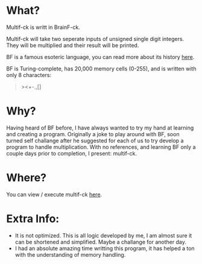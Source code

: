 # What?
Multif-ck is writt in BrainF-ck.

Multif-ck will take two seperate inputs of unsigned single digit integers. They will be multiplied and their result will be printed.

BF is a famous esoteric language, you can read more about its history [here](https://esolangs.org/wiki/brainfuck).

BF is Turing-complete, has 20,000 memory cells (0-255), and is written with only 8 characters:

>\><+-.,[]

# Why?
Having heard of BF before, I have always wanted to try my hand at learning and creating a program. Originally a joke to play around with BF, soon turned self challange after he suggested for each of us to try develop a program to handle multiplication. With no references, and learning BF only a couple days prior to completion, I present: multif-ck.

# Where?
You can view / execute multif-ck [here](https://fatiherikli.github.io/brainfuck-visualizer/#Pj4+Pj4rPDw8PDwKCj4rKysrKysrWz4rKysrKysrPC1dPi0KPiw8ClstPCs+Pi08XQo+Piw8PDwKWy0+Pj4tPDw8XQo+Pj4KWwogLTwKIFstPCs8Kz4+XQogPDwKIFstPj4rPDxdCiA+Pj4KXQo8Wy1dPAoKWwogWzwrKysrKysrKysrPF0+CiBbCiAgWy0+Pl0KICA8CiAgWy08PF0KICA+PgogIFs8PF0KICA+CiBdCiA+Wz4+Pls8KzxdXTwKXQo8Ci0KPDw8PDwKKysrKysrKysrKwo+ClstPC0+XQorKysrKysrWz4rKysrKysrPC1dPi0KPDwKWy0+Pis8PF0KKysrKysrK1s+KysrKysrKzwtXT4tCj4+PgpbLTw8PCs+Pj5dCjw8PC4KPi4=).

# Extra Info:
- It is not optimized. This is all logic developed by me, I am almost sure it can be shortened and simplified. Maybe a challange for another day.
- I had an absolute amazing time writting this program, it has helped a ton with the understanding of memory handling.

